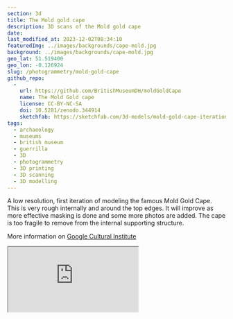 ```yaml
---
section: 3d
title: The Mold gold cape
description: 3D scans of the Mold gold cape
date:
last_modified_at: 2023-12-02T08:34:10
featuredImg: ../images/backgrounds/cape-mold.jpg
background: ../images/backgrounds/cape-mold.jpg
geo_lat: 51.519400
geo_lon: -0.126924
slug: /photogrammetry/mold-gold-cape
github_repo:
  -
    url: https://github.com/BritishMuseumDH/moldGoldCape
    name: The Mold Gold cape
    license: CC-BY-NC-SA
    doi: 10.5281/zenodo.344914
    sketchfab: https://sketchfab.com/3d-models/mold-gold-cape-iteration-1-c17b850e209041c5aa9c409763106b09
tags:
  - archaeology
  - museums
  - british museum
  - guerrilla
  - 3D
  - photogrammetry
  - 3D printing
  - 3D scanning
  - 3D modelling
---
```

A low resolution, first iteration of modeling the famous Mold Gold Cape. This is very rough internally and around the top edges. It will improve as more effective masking is done and some more photos are added. The cape is too fragile to remove from the internal supporting structure.

More information on [Google Cultural Institute](http://bit.ly/27UrKcp)

<div class="ratio  ratio-1x1 mb-3">
    <iframe title="A 3D model of the Mold Gold cape" src="https://sketchfab.com/models/c17b850e209041c5aa9c409763106b09/embed"  allow="autoplay; fullscreen; vr" mozallowfullscreen="true" webkitallowfullscreen="true"></iframe>

</div>
